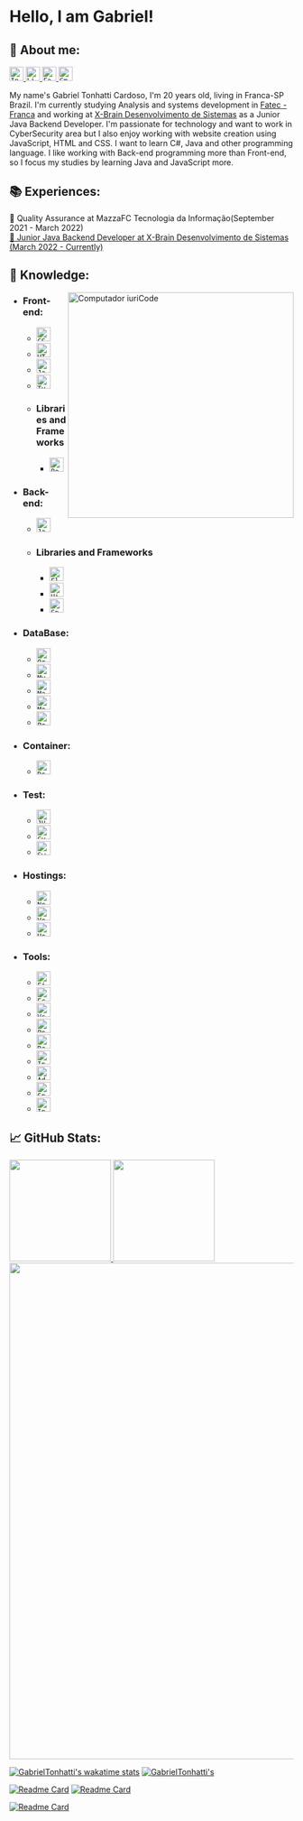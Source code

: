 # <b> Hello, I am Gabriel! </b>

## <b> 💬 About me:</b>

<p align="left">

  <a href="https://www.instagram.com/gabrieltonhatti/">
    <code><img height="25" src="https://img.shields.io/badge/Instagram-d9408a?style=flat&logo=Instagram&logoColor=white&link=https://www.instagram.com/gabrieltonhatti/" alt="Instagram"/></code>
  </a>
  <a href="https://www.linkedin.com/in/gabriel-tonhatti-2480561b9/" alt="Linkedin">
    <code><img height="25" src="https://img.shields.io/badge/Linkedin-264de4?style=flat&logo=Linkedin&logoColor=white&link=https://www.linkedin.com/in/gabriel-tonhatti-2480561b9/" alt="Linkedin"/></code>
  </a>
  <a href="https://www.facebook.com/Gabriel.Tonhatti.1" alt="Facebook">
    <code><img height="25" src="https://img.shields.io/badge/Facebook-0178f8?style=flat&logo=Facebook&logoColor=white&link=https://www.facebook.com/Gabriel.Tonhatti.1" alt="Facebook"/></code>
  </a>
  <a href="mailto:gabrieltonhatti37@gmail.com" alt="Gmail">
    <code><img height="25" src="https://img.shields.io/badge/Gmail-FF0000?style=flat&logo=Gmail&logoColor=white" alt="Gmail"/></code>
  </a>

</p>

My name's Gabriel Tonhatti Cardoso, I'm 20 years old, living in Franca-SP Brazil. I'm currently studying Analysis and systems development in <a href = "https://site.fatecfranca.edu.br/"> Fatec - Franca</a> and working at <a href = "https://www.xbrain.com.br/">X-Brain Desenvolvimento de Sistemas</a> as a Junior Java Backend Developer. I'm passionate for technology and want to work in CyberSecurity area but I also enjoy working with website creation using JavaScript, HTML and CSS. I want to learn C#, Java and other programming language. I like working with Back-end programming more than Front-end, so I focus my studies by learning Java and JavaScript more.

## 📚 Experiences:

<p align="left">
📌 Quality Assurance at MazzaFC Tecnologia da Informação(September 2021 - March 2022)
<a href="https://www.xbrain.com.br/"> <br>📌 Junior Java Backend Developer at X-Brain Desenvolvimento de Sistemas (March 2022 - Currently) </a>
</p>

## <b> 📖 Knowledge:</b>

<img src="https://raw.githubusercontent.com/MicaelliMedeiros/micaellimedeiros/master/image/computer-illustration.png" min-width="400px" max-width="400px" width="400px" align="right" alt="Computador iuriCode">

-   ### <b> Front-end: </b>

    -   <code><img height="25" src="https://img.shields.io/badge/CSS3-264de4?style=flat&logo=css3&logoColor=white" alt="CSS3"/></code>
    -   <code><img height="25" src="https://img.shields.io/badge/HTML5-dd4b25?style=flat&logo=html5&logoColor=white" alt="HTML5"/></code>
    -   <code><img height="25" src="https://img.shields.io/badge/JavaScript-F7DF1E?style=flat&logo=javascript&logoColor=black" alt="JavaScript"/></code>
    -   <code><img height="25" src="https://img.shields.io/badge/TypeScript-007acc?style=flat&logo=typescript&&logoColor=black" alt="TypeScript"/></code>
    <!-- + <code><img height="25" src="https://img.shields.io/badge/SASS-ce679a?style=flat&logo=sass&logoColor=white" alt="sass"/></code> -->

    *   ### <b> Libraries and Frameworks </b>
        -   <code><img height="25" src="https://img.shields.io/badge/Bootstrap-fff?style=flat&logo=Bootstrap" alt="Bootstrap"/></code>
        <!--
        -   <code><img height="25" src="https://img.shields.io/badge/Redux-000?style=flat&logo=redux&logoColor=8347c9" alt="Redux"/></code>
        -   <code><img height="25" src="https://img.shields.io/badge/Chakra UI-ffffff?style=flat&logo=chakraui" alt="Chakra UI"/></code>
        -   <code><img height="25" src="https://img.shields.io/badge/Tailwind CSS-ffffff?style=flat&logo=tailwindcss" alt="Tailwind CSS"/></code>
        -   <code><img height="25" src="https://img.shields.io/badge/Next.JS-000000?style=flat&logo=Next.JS" alt="Next.JS"/></code>
        -   <code><img height="25" src="https://img.shields.io/badge/Nuxt.JS-000000?style=flat&logo=Nuxt.JS" alt="Nuxt.JS"/></code>
        -   <code><img height="25" src="https://img.shields.io/badge/React-000000?style=flat&logo=React" alt="React"/></code>
        -   <code><img height="25" src="https://img.shields.io/badge/VueJs-000000?style=flat&logo=Vue.Js" alt="VueJs"/></code>
        -   <code><img height="25" src="https://img.shields.io/badge/jQuery-0069b2?style=flat&logo=JQuery&logoColor=21ace2" alt="JQuery"/></code>
        -   <code><img height="25" src="https://img.shields.io/badge/Angular-ffffff?style=flat&logo=Angular&logoColor=dd0031" alt="Angular"/></code> -->

-   ### <b> Back-end: </b>

    -   <code><img height="25" src="https://img.shields.io/badge/Java-aa1117?style=flat&logo=Java&logoColor=white" alt="Java"/></code>
    <!-- - <code><img height="25" src="https://img.shields.io/badge/NodeJs-sucess?style=flat&logo=node.js&logoColor=black" alt="NodeJs"/></code>
    -   <code><img height="25" src="https://img.shields.io/badge/GraphQL-000?style=flat&logo=GraphQL&logoColor=df2fa0" alt="GraphQL"/></code>
    -   <code><img height="25" src="https://img.shields.io/badge/CSharp-white?style=flat&logo=CSharp&logoColor=68217a" alt="CSharp"/></code>
    -   <code><img height="25" src="https://img.shields.io/badge/Python-ffd546?style=flat&logo=python&logoColor=#ffd546" alt="Python"/></code> -->

    -   ### <b> Libraries and Frameworks </b>
        -   <code><img height="25" src="https://img.shields.io/badge/Flyway-fff?style=flat&logo=Flyway&logoColor=ff0107" alt="Flyway"/></code>
        -   <code><img height="25" src="https://img.shields.io/badge/Hibernate-000000?style=flat&logo=hibernate" alt="Hibernate"/></code>
        -   <code><img height="25" src="https://img.shields.io/badge/Spring Boot-000000?style=flat&logo=SpringBoot" alt="Spring Boot"/></code>
        <!-- - <code><img height="25" src="https://img.shields.io/badge/Spring Security-000000?style=flat&logo=SpringSecurity" alt="Spring Security"/></code>
        -   <code><img height="25" src="https://img.shields.io/badge/Express-9f8cdb?style=flat&logo=Express" alt="Express"/></code>
        -   <code><img height="25" src="https://img.shields.io/badge/.NET-007cb9?style=flat&logo=.net" alt="Asp.Net"/></code>
        -   <code><img height="25" src="https://img.shields.io/badge/django-0a2e20?style=flat&logo=django" alt="django"/></code>
        -   <code><img height="25" src="https://img.shields.io/badge/NestJS-000000?style=flat&logo=NestJS&logoColor=e0234e" alt="NestJS"/></code> -->

-   ### <b> DataBase: </b>
    -   <code><img height="25" src="https://img.shields.io/badge/Oracle-000000?style=flat&logo=Oracle&logoColor=ff0107" alt="Oracle"/></code>
    -   <code><img height="25" src="https://img.shields.io/badge/MySQL-000000?style=flat&logo=MySQL" alt="MySQL"/></code>
    -   <code><img height="25" src="https://img.shields.io/badge/MariaDB-000000?style=flat&logo=mariaDB" alt="MariaDB"/></code>
    -   <code><img height="25" src="https://img.shields.io/badge/MongoDB-000000?style=flat&logo=mongodb" alt="MongoDB"/></code>
    -   <code><img height="25" src="https://img.shields.io/badge/PostgreSQL-000000?style=flat&logo=PostgreSQL" alt="PostgreSQL"/></code>
    <!-- -   <code><img height="25" src="https://img.shields.io/badge/Redis-000000?style=flat&logo=Redis" alt="Redis"/></code>
    -   <code><img height="25" src="https://img.shields.io/badge/ArangoDB-000000?style=flat&logo=ArangoDB" alt="ArangoDB"/></code>
    -   <code><img height="25" src="https://img.shields.io/badge/Elasticsearch-000000?style=flat&logo=Elasticsearch&logoColor=00c0b3" alt="Elasticsearch"/></code>
    -   <code><img height="25" src="https://img.shields.io/badge/Microsoft SQL Server-000000?style=flat&logo=Microsoft SQL Server" alt="Microsoft SQL Server"/></code> -->

<!-- -   ### <b> Messenger: </b>
    -   <code><img height="25" src="https://img.shields.io/badge/RabbitMQ-000000?style=flat&logo=RabbitMQ" alt="RabbitMQ"/></code>
    -   <code><img height="25" src="https://img.shields.io/badge/Apache Kafka-000000?style=flat&logo=apacheKafka" alt="Apache Kafka"/></code> -->

<!-- ### <b> Mobile: </b>
  + <code><img height="25" src="https://img.shields.io/badge/Ionic-000000?style=flat&logo=Ionic" alt="Ionic"/></code>
  + <code><img height="25" src="https://img.shields.io/badge/Kotlin-000000?style=flat&logo=kotlin" alt="Kotlin"/></code>
  + <code><img height="25" src="https://img.shields.io/badge/flutter-00529e?style=flat&logo=flutter&logoColor=25c6fc" alt="Flutter"/></code>
  + <code><img height="25" src="https://img.shields.io/badge/React Native-000000?style=flat&logo=React" alt="React"/></code> -->

-   ### <b> Container: </b>

    -   <code><img height="25" src="https://img.shields.io/badge/Docker-000000?style=flat&logo=Docker" alt="Docker"/></code>
    <!-- + <code><img height="25" src="https://img.shields.io/badge/Kubernetes-000000?style=flat&logo=Kubernetes" alt="Kubernetes"/></code> -->

-   ### <b> Test: </b>

    -   <code><img height="25" src="https://img.shields.io/badge/JUnit5-FFF?style=flat&logo=JUnit5" alt="JUnit5"/></code>
    -   <code><img height="25" src="https://img.shields.io/badge/Cypress-646466?style=flat&logo=Cypress" alt="Cypress"/></code>
    -   <code><img height="25" src="https://img.shields.io/badge/Swagger-000?style=flat&logo=Swagger" alt="Swagger"/></code>
    <!--
    -   <code><img height="25" src="https://img.shields.io/badge/Jest-000?style=flat&logo=Jest&logoColor=c63d14" alt="Jest"/></code>
    -   <code><img height="25" src="https://img.shields.io/badge/Jenkins-fff?style=flat&logo=Jenkins&logoColor=000" alt="Jenkins"/></code>
    -   <code><img height="25" src="https://img.shields.io/badge/Selenium-FFF?style=flat&logo=Selenium" alt="Selenium"/></code> -->

-   ### <b> Hostings: </b>

    -   <code><img height="25" src="https://img.shields.io/badge/Netlify-000?style=flat&logo=Netlify" alt="Netlify"/></code>
    -   <code><img height="25" src="https://img.shields.io/badge/Vercel-000?style=flat&logo=Vercel" alt="Vercel"/></code>
    -   <code><img height="25" src="https://img.shields.io/badge/Heroku-000?style=flat&logo=Heroku&logoColor=9f7cbe" alt="Heroku"/></code>
    <!-- - <code><img height="25" src="https://img.shields.io/badge/Google Cloud-000?style=flat&logo=GoogleCloud&logoColor=" alt="Google Cloud"/></code>
    -   <code><img height="25" src="https://img.shields.io/badge/AWS Lambda-d86613?style=flat&logo=aws-lambda&logoColor=fff" alt="aws lambda"/></code>
    -   <code><img height="25" src="https://img.shields.io/badge/Amazon aws-223040?style=flat&logo=Amazon-AWS&logoColor=fd9900" alt="Amazon aws"/></code>
    -   <code><img height="25" src="https://img.shields.io/badge/Microsoft Azure-000?style=flat&logo=Microsoft-Azure&logoColor=008ad7" alt="Microsoft Azure"/></code> -->

-   ### <b> Tools: </b>
    -   <code><img height="25" src="https://img.shields.io/badge/Figma-000000?style=flat&logo=figma" alt="Figma"/></code>
    -   <code><img height="25" src="https://img.shields.io/badge/-Eclipse-ffffff?style=flat&logo=Eclipse&logoColor=2c2253" alt="Eclipse"/></code>
    -   <code><img height="25" src="https://img.shields.io/badge/-VSCode-171615?style=flat&logo=Visual+Studio+Code&logoColor=white&color=0384fc" alt="Vs"/></code>
    -   <code><img height="25" src="https://img.shields.io/badge/-Postman-ffffff?style=flat&logo=Postman" alt="Postman"/></code>
    -   <code><img height="25" src="https://img.shields.io/badge/-DataGrip-8683e7?style=flat&logo=DataGrip&logoColor=black" alt="DataGrip"/></code>
    -   <code><img height="25" src="https://img.shields.io/badge/-Insomnia-fff?style=flat&logo=Insomnia&logoColor=624FC5" alt="Insomnia"/></code>
    -   <code><img height="25" src="https://img.shields.io/badge/AdobeXD-ff61f6?style=flat&logo=adobeXd&logoColor=450034" alt="AdobeXd"/></code>
    <!--- <code><img height="25" src="https://img.shields.io/badge/-Rider-f8883d?style=flat&logo=Rider&logoColor=black" alt="Rider"/></code>
    -   <code><img height="25" src="https://img.shields.io/badge/-WebStorm-07adf4?style=flat&logo=WebStorm&logoColor=black" alt="WebStorm"/></code>
    -   <code><img height="25" src="https://img.shields.io/badge/-Visual Studio-bf90f3?style=flat&logo=Visual Studio" alt="Visual Studio"/></code> -->
    -   <code><img height="25" src="https://img.shields.io/badge/-Spring Tool Suite-ffffff?style=flat&logo=Spring" alt="Spring Tool Suite"/></code>
    -   <code><img height="25" src="https://img.shields.io/badge/-Intellij IDEA Ultimate-fe265c?style=flat&logo=IntellijIDEA&logoColor=black" alt="Intellij IDEA Ultimate"/></code>

## <b>📈 GitHub Stats:</b>

<div align="left">

<!-- ![Gabriel's GitHub stats](https://github-readme-stats.vercel.app/api?username=GabrielTonhatti&show_icons=true&theme=dracula&hide_border=true&include_all_commits=true&count_private=true) -->
<a href="https://github.com/GabrielTonhatti">
<img height="180em" src="https://github-readme-stats.vercel.app/api?username=GabrielTonhatti&show_icons=true&theme=dracula&hide_border=true&include_all_commits=true&count_private=true">
<!-- [![Top Langs](https://github-readme-stats.vercel.app/api/top-langs/?username=GabrielTonhatti&layout=compact&theme=dracula&hide_border=true)](https://github.com/anuraghazra/github-readme-stats) -->
<img height="180em" src="https://github-readme-stats.vercel.app/api/top-langs/?username=GabrielTonhatti&layout=compact&theme=dracula&hide_border=true">

<image width="880em" src="https://github-profile-summary-cards.vercel.app/api/cards/profile-details?username=GabrielTonhatti&theme=dracula">

[![GabrielTonhatti's wakatime stats](https://github-readme-stats.vercel.app/api/wakatime?username=GabrielTonhatti&layout=compact&theme=dracula&hide_border=true)](https://github.com/anuraghazra/github-readme-stats)
[![GabrielTonhatti's](http://github-profile-summary-cards.vercel.app/api/cards/repos-per-language?username=GabrielTonhatti&theme=dracula)](https://github.com/vn7n24fzkq/github-profile-summary-cards)

[![Readme Card](https://github-readme-stats.vercel.app/api/pin/?username=GabrielTonhatti&repo=curso-angular&theme=dracula&show_owner=true&hide_border=true)](https://github.com/GabrielTonhatti/curso-angular)
[![Readme Card](https://github-readme-stats.vercel.app/api/pin/?username=GabrielTonhatti&repo=Linux&theme=dracula&show_owner=true&hide_border=true)](https://github.com/GabrielTonhatti/linux)

[![Readme Card](https://github-readme-stats.vercel.app/api/pin/?username=GabrielTonhatti&repo=curso-especialista-spring-rest&theme=dracula&show_owner=true&hide_border=true)](https://github.com/GabrielTonhatti/curso-especialista-spring-rest)

